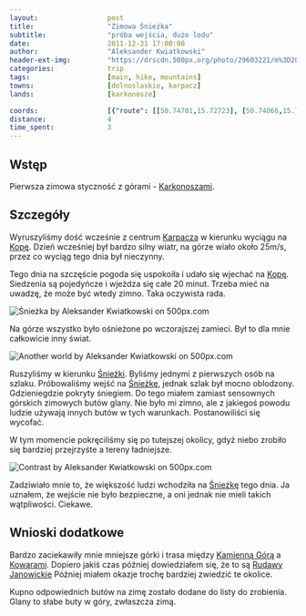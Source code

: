 ```yaml
---
layout:                 post
title:                  "Zimowa Śnieżka"
subtitle:               "próba wejścia, dużo lodu"
date:                   2011-12-31 17:00:00
author:                 "Aleksander Kwiatkowski"
header-ext-img:         "https://drscdn.500px.org/photo/29603221/m%3D2048/8d44953076484c4890bad2174a699570"
categories:             trip
tags:                   [main, hike, mountains]
towns:                  [dolnoslaskie, karpacz]
lands:                  [karkonosze]

coords:                 [{"route": [[50.74701,15.72723], [50.74066,15.72461], [50.73658,15.73371]], "type": "hike"}, {"route": [[50.91864,16.10042], [50.84141,16.03450], [50.79358,16.04051], [50.78555,16.02463], [50.77426,16.00798], [50.77796,15.94944], [50.77036,15.93056], [50.77644,15.90755], [50.75418,15.86893], [50.76324,15.86670], [50.77204,15.85666], [50.79369,15.86550], [50.79141,15.85271], [50.80259,15.83760], [50.79098,15.80722], [50.79261,15.77804], [50.78289,15.76550], [50.77530,15.75829], [50.77274,15.74963], [50.77622,15.74319], [50.77361,15.73881]], "type": "car"}, {"route": [[50.77350,15.73924], [50.76846,15.73023], [50.74706,15.72731]], "type": "train"}]
distance:               4
time_spent:             3
---
```


[wiki-karkonosze]:      https://pl.wikipedia.org/wiki/Karkonosze
[wiki-karpacz]:         https://pl.wikipedia.org/wiki/Karpacz
[wiki-kopa]:            https://pl.wikipedia.org/wiki/Kopa_(Karkonosze)
[wiki-kamienna]:        https://pl.wikipedia.org/wiki/Kamienna_G%C3%B3ra
[wiki-kowary]:          https://pl.wikipedia.org/wiki/Kowary
[wiki-sniezka]:         https://pl.wikipedia.org/wiki/%C5%9Anie%C5%BCka

Wstęp
-----

Pierwsza zimowa styczność z górami - [Karkonoszami][wiki-karkonosze].

Szczegóły
---------

Wyruszyliśmy dość wcześnie z centrum [Karpacza][wiki-karpacz] w kierunku wyciągu na [Kopę][wiki-kopa]. Dzień wcześniej
był bardzo silny wiatr, na górze wiało około 25m/s, przez co wyciąg tego dnia
był nieczynny.

Tego dnia na szczęście pogoda się uspokoiła
i udało się wjechać na [Kopę][wiki-kopa]. Siedzenia są pojedyńcze i wjeżdza się całe 20 minut. Trzeba mieć na uwadzę, że może być wtedy zimno. Taka oczywista rada.

<div class='pixels-photo'>
  <p>
    <img src='https://drscdn.500px.org/photo/29603221/m%3D900/a6503b8fd9f9b60ef57f99b4fc7f0785' alt='Śnieżka by Aleksander Kwiatkowski on 500px.com'>
  </p>
  <a href='https://500px.com/photo/29603221/%C5%9Anie%C5%BCka-by-aleksander-kwiatkowski' alt='Śnieżka by Aleksander Kwiatkowski on 500px.com'></a>
</div>
<script type='text/javascript' src='https://500px.com/embed.js'></script>

Na górze wszystko było ośnieżone po wczorajszej zamieci. Był to dla mnie całkowicie inny świat.

<div class='pixels-photo'>
  <p>
    <img src='https://drscdn.500px.org/photo/24017721/m%3D900/2e6026a84bf6ea7833951a3fb380691a' alt='Another world by Aleksander Kwiatkowski on 500px.com'>
  </p>
  <a href='https://500px.com/photo/24017721/another-world-by-aleksander-kwiatkowski' alt='Another world by Aleksander Kwiatkowski on 500px.com'></a>
</div>
<script type='text/javascript' src='https://500px.com/embed.js'></script>

Ruszyliśmy w kierunku [Śnieżki][wiki-sniezka]. Byliśmy jednymi z pierwszych osób na szlaku. Próbowaliśmy wejść
na [Śnieżkę][wiki-sniezka], jednak szlak był mocno oblodzony. Gdzieniegdzie pokryty śniegiem.
Do tego miałem zamiast sensownych górskich zimowych butów glany. Nie było mi zimno, ale z jakiegoś
powodu ludzie używają innych butów w tych warunkach. Postanowiliści się wycofać.

W tym momencie pokręciliśmy się po tutejszej okolicy, gdyż niebo zrobiło się bardziej przejrzyśte a tereny ładniejsze.

<div class='pixels-photo'>
  <p>
    <img src='https://drscdn.500px.org/photo/24298993/m%3D900/d5a232fbf2a77abda4233444066c7da5' alt='Contrast by Aleksander Kwiatkowski on 500px.com'>
  </p>
  <a href='https://500px.com/photo/24298993/contrast-by-aleksander-kwiatkowski' alt='Contrast by Aleksander Kwiatkowski on 500px.com'></a>
</div>
<script type='text/javascript' src='https://500px.com/embed.js'></script>

Zadziwiało mnie to, że większość ludzi wchodziła na [Śnieżkę][wiki-sniezka] tego dnia.
Ja uznałem, że wejście nie było bezpieczne, a oni jednak
nie mieli takich wątpliwości. Ciekawe.



Wnioski dodatkowe
-----------------

Bardzo zaciekawiły mnie mniejsze górki i trasa między [Kamienną Górą][wiki-kamienna] a
[Kowarami][wiki-kowary]. Dopiero jakiś czas później dowiedziałem się, że to są [Rudawy Janowickie](/land/rudawy_janowickie/)
Później miałem okazje trochę bardziej zwiedzić te okolice.

Kupno odpowiednich butów na zimę zostało dodane do listy do zrobienia.
Glany to słabe buty w góry, zwłaszcza zimą.
